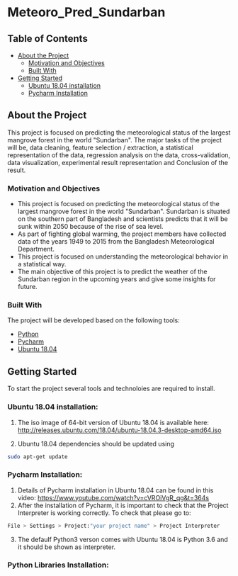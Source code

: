 # Meteoro_Pred_Sundarban

<!-- TABLE OF CONTENTS -->
## Table of Contents

* [About the Project](#about-the-project)
  * [Motivation and Objectives](#motivation-and-objectives)
  * [Built With](#built-with)
* [Getting Started](#getting-started)
  * [Ubuntu 18.04 installation](#ubuntu-18.04-installation)
  * [Pycharm Installation](#pycharm-installation)

## About the Project
This project is focused on predicting the meteorological status of the largest mangrove forest in the world "Sundarban". The major tasks of the project will be, data cleaning, feature selection / extraction, a statistical representation of the data, regression analysis on the data, cross-validation, data visualization, experimental result representation and Conclusion of the result.


### Motivation and Objectives
* This project is focused on predicting the meteorological status of the largest mangrove forest in the world "Sundarban". Sundarban is situated on the southern part of Bangladesh and scientists predicts that it will be sunk within 2050 because of the rise of sea level. 
* As part of fighting global warming, the project members have collected data of the years 1949 to 2015 from the Bangladesh Meteorological Department.
* This project is focused on understanding the meteorological behavior in a statistical way.
* The main objective of this project is to predict the weather of the Sundarban region in the upcoming years and give some insights for future.

### Built With
The project will be developed based on the following tools:
* [Python](https://python.org/)
* [Pycharm](https://jetbrains.com/pycharm/)
* [Ubuntu 18.04](http://releases.ubuntu.com/18.04/)

## Getting Started
To start the project several tools and technoloies are required to install. 

### Ubuntu 18.04 installation: 
1. The iso image of 64-bit version of Ubuntu 18.04 is available here: http://releases.ubuntu.com/18.04/ubuntu-18.04.3-desktop-amd64.iso 

2. Ubuntu 18.04 dependencies should be updated using
```sh
sudo apt-get update
```
### Pycharm Installation:
1. Details of Pycharm installation in Ubuntu 18.04 can be found in this video: https://www.youtube.com/watch?v=cVROiVgR_qg&t=364s 
2. After the installation of Pycharm, it is important to check that the Project Interpreter is working correctly. To check that please go to:
```sh
File > Settings > Project:"your project name" > Project Interpreter
```
3. The defaulf Python3 verson comes with Ubuntu 18.04 is Python 3.6 and it should be shown as interpreter.

### Python Libraries Installation:
